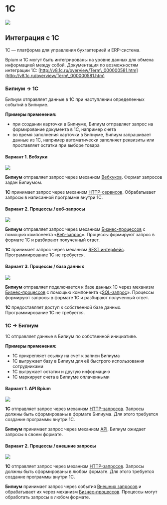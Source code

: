 # 1C

![](http://1c.ru/static/images/logo.png)

## Интеграция с 1C

1С — платформа для управления бухгалтерией и ERP-система.

Bpium и 1С могут быть интегрированы на уровне данных для обмена информацией между собой. Документация по возможностям интеграции 1С: [http://v8.1c.ru/overview/Term\_000000581.htm](http://v8.1c.ru/overview/Term\_000000581.htm)

### Бипиум → 1С

Бипиум отправляет данные в 1С при наступлении определенных событий в Бипиуме.

**Примеры применения:**

* при создании карточки в Бипиуме, Бипиум отправляет запрос на формирование документа в 1С, например счета
* во время заполнения карточки в Бипиуме, Бипиум запрашивает данные из 1С, например автоматически заполняет реквизиты или проставляет остатки при выборе товара

#### Вариант 1. Вебхуки

![](../../../.gitbook/assets/bpium\_send\_webhook.png)

**Бипиум** отправляет запрос через механизм [Вебхуков](../../../webhooks.md). Формат запросов задан Бипиумом.

**1С** принимает запрос через механизм [HTTP-сервисов](http://v8.1c.ru/overview/Term\_000000825.htm). Обрабатывает запросы в написанной программе внутри 1С.

#### Вариант 2. Процессы / веб-запросы

![](../../../.gitbook/assets/bpium\_send\_webrequest.png)

**Бипиум** отправляет запрос через механизм [Бизнес-процессов](../../../processes.md) с помощью компонента «[Веб-запрос](../../../processes/components/web.md)». Процессы формируют запрос в формате 1С и разбирают полученный ответ.

**1С** принимает запрос через механизм [REST интерфейс](http://v8.1c.ru/overview/Term\_000000824.htm). Программирование 1С не требуется.

#### Вариант 3. Процессы / база данных

![](../../../.gitbook/assets/bpium\_send\_sql.png)

**Бипиум** отправляет подключается к базе данных 1С через механизм [Бизнес-процессов](../../../processes.md) с помощью компонента «[SQL-запрос](../../../processes/components/sql.md)». Процессы формируют запросы в формате 1С и разбирают полученный ответ.

**1С** предоставляет доступ к собственной базе данных. Программирование 1С не требуется.

### 1С → Бипиум

1С отправляет данные в Бипиум по собственной инициативе.

**Примеры применения:**

* 1С прикрепляет ссылку на счет к записи Бипиума
* 1С выгружает базу в Бипиум для её быстрого использования сотрудниками
* 1С выгружает остатки и другую информацию
* 1С маркирует счета в Бипиуме оплаченными

#### Вариант 1. API Bpium

![](../../../.gitbook/assets/bpium\_get\_api.png)

**1С** отправляет запрос через механизм [HTTP-запросов](http://v8.1c.ru/overview/Term\_000000893.htm). Запросы должны быть сформированы в формате Бипиума. Для этого требуется создание программы внутри 1С.

**Бипиум** принимает запрос через механизм [API](../../api/). Бипиум ожидает запросы в своем формате.

#### Вариант 2. Процессы / внешние запросы

![](../../../.gitbook/assets/bpium\_get\_webrequest.png)

**1С** отправляет запрос через механизм [HTTP-запросов](http://v8.1c.ru/overview/Term\_000000893.htm). Запросы должны быть сформированы в любом формате. Для этого требуется создание программы внутри 1С.

**Бипиум** принимает запрос через события [Внешних запросов](../../../processes/events/web-requests.md) и обрабатывает их через механизм [Бизнес-процессов](../../../processes.md). Процессы могут обработать запросы в любом формате.
